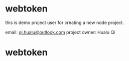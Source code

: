 # webtoken

this is demo project user for creating a new node project.

email: qi.hualu@outlook.com 
project owner: Hualu Qi

# webtoken 
